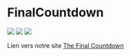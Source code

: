 # FinalCountdown

<img src="https://img.shields.io/badge/Python-FFD43B?style=for-the-badge&logo=python&logoColor=blue" /> <img src="https://img.shields.io/badge/Flask-000000?style=for-the-badge&logo=flask&logoColor=white" /> <img src="https://img.shields.io/badge/Angular-DD0031?style=for-the-badge&logo=angular&logoColor=white" /> 

Lien vers notre site [The Final Countdown]([http://example.com](https://benjamin-milhet.me/FinalCountdown/)https://benjamin-milhet.me/FinalCountdown/)


